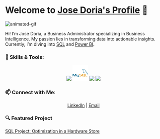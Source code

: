 <p align="center">
  <h1>Welcome to <a href="https://github.com/Josedoria93">Jose Doria's Profile</a> 👋</h1>
  <img src="https://media.giphy.com/media/M9gbBd9nbDrOTu1Mqx/giphy.gif" alt="animated-gif" width="300"/>
</p>

<p>Hi! I’m Jose Doria, a Business Administrator specializing in Business Intelligence. My passion lies in transforming data into actionable insights. Currently, I’m diving into <a href="https://www.microsoft.com/en-us/sql-server" target="_blank">SQL</a> and <a href="https://powerbi.microsoft.com/" target="_blank">Power BI</a>.</p>

<h3>🌟 Skills & Tools:</h3>
<p align="center">
  <a href="https://www.microsoft.com/en-us/sql-server" target="_blank"><img src="https://www.svgrepo.com/show/303229/microsoft-sql-server-logo.svg" width="50"/></a>
  <a href="https://www.mysql.com/" target="_blank"><img src="https://raw.githubusercontent.com/devicons/devicon/master/icons/mysql/mysql-original-wordmark.svg" width="50"/></a>
  <a href="https://powerbi.microsoft.com/en-us/" target="_blank"><img src="https://d11wkw82a69pyn.cloudfront.net/wm-reply/siteassets/images/power%20bi.png" width="43"/></a>
  <a href="https://code.visualstudio.com/" target="_blank"><img src="https://img.icons8.com/color/48/000000/visual-studio-code-2019.png" width="30"/></a>
</p>

<h3>📫 Connect with Me:</h3>
<p align="center">
  <a href="https://www.linkedin.com/in/josedoriap/" target="_blank">LinkedIn</a> | 
  <a href="mailto:joseluisdoria7@gmail.com">Email</a>
</p>

<h3>🔍 Featured Project</h3>
<p>
  <a href="https://github.com/Josedoria93/sql_project" target="_blank">SQL Project: Optimization in a Hardware Store</a>
</p>



